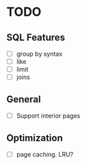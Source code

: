 # TODO

## SQL Features
- [ ] group by syntax
- [ ] like
- [ ] limit
- [ ] joins

## General
- [ ] Support interior pages

## Optimization
- [ ] page caching. LRU?

